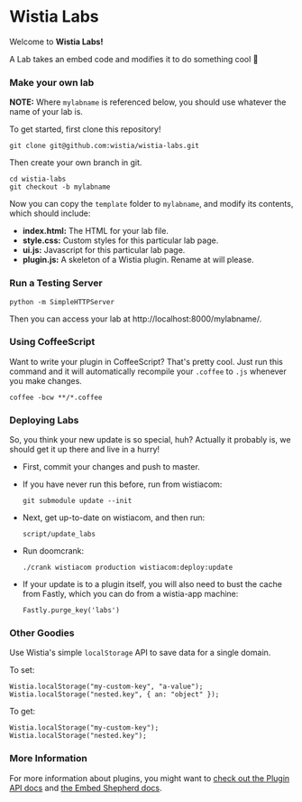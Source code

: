 # Wistia Labs

Welcome to **Wistia Labs!** 

A Lab takes an embed code and modifies it to do something cool :punch:


### Make your own lab

**NOTE:** Where `mylabname` is referenced below, you should use whatever 
the name of your lab is.

To get started, first clone this repository!

    git clone git@github.com:wistia/wistia-labs.git

Then create your own branch in git.

    cd wistia-labs
    git checkout -b mylabname

Now you can copy the `template` folder to `mylabname`, and 
modify its contents, which should include:

- __index.html:__ The HTML for your lab file.
- __style.css:__ Custom styles for this particular lab page.
- __ui.js:__ Javascript for this particular lab page.
- __plugin.js:__ A skeleton of a Wistia plugin. Rename at will please.


### Run a Testing Server

    python -m SimpleHTTPServer

Then you can access your lab at http://localhost:8000/mylabname/.


### Using CoffeeScript

Want to write your plugin in CoffeeScript? That's pretty cool.
Just run this command and it will automatically recompile your `.coffee` to
`.js` whenever you make changes.

    coffee -bcw **/*.coffee


### Deploying Labs

So, you think your new update is so special, huh? Actually it probably is, we
should get it up there and live in a hurry!

* First, commit your changes and push to master.
* If you have never run this before, run from wistiacom:

    `git submodule update --init`

* Next, get up-to-date on wistiacom, and then run:

    `script/update_labs`
    
* Run doomcrank:

    `./crank wistiacom production wistiacom:deploy:update`

* If your update is to a plugin itself, you will also need to bust the cache
  from Fastly, which you can do from a wistia-app machine:

    `Fastly.purge_key('labs')`

### Other Goodies

Use Wistia's simple `localStorage` API to save data for a single domain.

To set:

    Wistia.localStorage("my-custom-key", "a-value");
    Wistia.localStorage("nested.key", { an: "object" });

To get:

    Wistia.localStorage("my-custom-key");
    Wistia.localStorage("nested.key");


### More Information

For more information about plugins, you might want to [check out 
the Plugin API docs](http://wistia.com/doc/plugin-api) and 
[the Embed Shepherd docs](http://wistia.com/doc/embed-shepherd).
